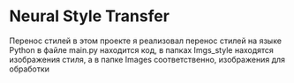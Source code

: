 # Neural Style Transfer
   Перенос стилей
в этом проекте я реализовал перенос стилей на языке Python
в файле main.py находится код, в папках Imgs_style 
находятся изображения стиля, а в папке Images соответственно, изображения для обработки  



